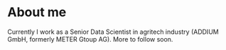 # About me

Currently I work as a Senior Data Scientist in agritech industry (ADDIUM GmbH,
formerly METER Gtoup AG). More to follow soon.
